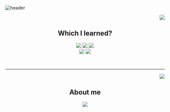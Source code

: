 ![header](https://capsule-render.vercel.app/api?type=slice&color=auto&height=200&section=header&desc=🐣Noob%20Developer&descSize=50&rotate=12&descAlignY=40&descAlign=70)

<div align ="center">
   <img align = "right" src="http://mazassumnida.wtf/api/v2/generate_badge?boj=dmdlzm123">
 </br>
  
  ## Which I learned?
<img src="https://img.shields.io/badge/PYTHON-0696D7?style=for-the-badge&logo=Python&logoColor=black"> <img src="https://img.shields.io/badge/Java-FF0000?style=for-the-badge&logo=Java&logoColor="> <img src="https://img.shields.io/badge/MYSQL-000000?style=for-the-badge&logo=mysql&logoColor=skyblue">
</br>
<img src="https://img.shields.io/badge/C++-E8E8E8?style=for-the-badge&logo=Cplusplus&logoColor=black"> <img src="https://img.shields.io/badge/SpringBoot-6DB33F?style=for-the-badge&logo=Springboot&logoColor=white">
</div>  
</br>

---

<div align ="center">
  <img align = "right" src="https://github-readme-stats.vercel.app/api?username=Jinseop-Sim&show_icons=true&theme=dracula&hide=["issues"]">
 </br>
  
  ## About me
<img src="https://img.shields.io/badge/GitBlog-181717?style=for-the-badge&logo=GitHub&logoColor=white&link=https://jinseop-sim.github.io">
</div>  
</br>
